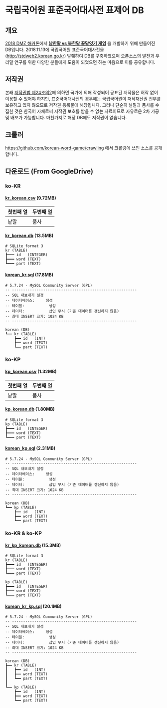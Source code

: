 # 국립국어원 표준국어대사전 표제어 DB

## 개요

[2018 DMZ 해커톤](https://dmzhackathon.org/dmz-hackathon-2018)에서 [**남한말 vs 북한말 끝말잇기 게임**](https://github.com/korean-word-game) 을 개발하기 위해 만들어진 DB입니다.
2018.11.13에 국립국어원 표준국어대사전을(http://stdweb2.korean.go.kr) 발췌하여 DB를 구축하였으며 오픈소스의 발전과 우리말 연구를 위한 다양한 분들에게 도움이 되었으면 하는 마음으로 이를 공유합니다.

## 저작권

본래 [저작권법 제24조의2](http://www.law.go.kr/%EB%B2%95%EB%A0%B9/%EC%A0%80%EC%9E%91%EA%B6%8C%EB%B2%95/%EC%A0%9C24%EC%A1%B0%EC%9D%982)에 의하면 국가에 의해 작성되어 공표된 저작물은 허락 없이 이용할 수 있어야 하지만, 표준국어대사전의 경우에는 국립국어원이 저작재산권 전부를 보유하고 있지 않으므로 저작권 등록물에 해당됩니다. 그러나 단순히 낱말과 품사를 수집한 것은 한국어 자체로써 저작권 보호를 받을 수 없는 자료이므로 자유로운 2차 가공 및 배포가 가능합니다. 마찬가지로 해당 DB에도 저작권이 없습니다.

## 크롤러
https://github.com/korean-word-game/crawling 에서 크롤링에 쓰인 소스를 공개합니다.

## 다운로드 (From GoogleDrive)

### ko-KR



#### [kr_korean.csv](https://drive.google.com/open?id=1PdzYubqcPKAIsHRtWZEFdQ1m4-fba6Oj) (9.72MB)

| 첫번째 열 | 두번째 열 |
| -------- | --------- |
| 낱말     | 품사      |



#### [kr_korean.db](https://drive.google.com/open?id=1mb9qpk4yRvkMICQ9bO21ocI1S7B2tWD4) (13.5MB)
```
# SQLite format 3
kr (TABLE)
┣━━━ id   (INTEGER)
┣━━━ word (TEXT)
┗━━━ part (TEXT)
```



#### [korean_kr.sql](https://drive.google.com/open?id=1fQqX_AYc1Mo_oaVHtIDnXDRhjI2Plk97) (17.8MB)
```
# 5.7.24 - MySQL Community Server (GPL)
-- --------------------------------------------------------
-- SQL 내보내기 설정
-- 데이터베이스:     생성
-- 테이블:           생성
-- 데이터:           삽입 무시 (기존 데이터를 갱신하지 않음)
-- 최대 INSERT 크기: 1024 KB
-- --------------------------------------------------------

korean (DB)
┗━━ kr (TABLE)
    ┣━━ id   (INT)
    ┣━━ word (TEXT)
    ┗━━ part (TEXT)
```

### ko-KP

#### [kp_korean.csv](https://drive.google.com/open?id=1OC7CYnEVV_PMmYJHlvfChFvdyLZbZ3zr) (1.32MB)

| 첫번째 열 | 두번째 열 |
| -------- | --------- |
| 낱말     | 품사      |



#### [kp_korean.db](https://drive.google.com/open?id=1H6Fb8frFvOC2-96prcFoAi3dZWJstOoD) (1.80MB)
```
# SQLite format 3
kp (TABLE)
┣━━━ id   (INTEGER)
┣━━━ word (TEXT)
┗━━━ part (TEXT)
```



#### [korean_kp.sql](https://drive.google.com/open?id=1AF1VimW41GhPn5jDEBdkk2SAaAufultt) (2.31MB)
```
# 5.7.24 - MySQL Community Server (GPL)
-- --------------------------------------------------------
-- SQL 내보내기 설정
-- 데이터베이스:     생성
-- 테이블:           생성
-- 데이터:           삽입 무시 (기존 데이터를 갱신하지 않음)
-- 최대 INSERT 크기: 1024 KB
-- --------------------------------------------------------

korean (DB)
┗━━ kp (TABLE)
    ┣━━ id   (INT)
    ┣━━ word (TEXT)
    ┗━━ part (TEXT)
```

### ko-KR & ko-KP

#### [kr_kp_korean.db](https://drive.google.com/open?id=1AQ3wwMGTmhR32p3k9V_RNw1JME__MaHM) (15.3MB)
```
# SQLite format 3
kr (TABLE)
┣━━━ id   (INTEGER)
┣━━━ word (TEXT)
┗━━━ part (TEXT)

kp (TABLE)
┣━━━ id   (INTEGER)
┣━━━ word (TEXT)
┗━━━ part (TEXT)
```



#### [korean_kr_kp.sql](https://drive.google.com/open?id=1e4JMfAub-VKXx4vKMcDMzqbdUL8gdHeC) (20.1MB)
```
# 5.7.24 - MySQL Community Server (GPL)
-- --------------------------------------------------------
-- SQL 내보내기 설정
-- 데이터베이스:     생성
-- 테이블:           생성
-- 데이터:           삽입 무시 (기존 데이터를 갱신하지 않음)
-- 최대 INSERT 크기: 1024 KB
-- --------------------------------------------------------

korean (DB)
┣━━ kr (TABLE)
┃   ┣━━ id   (INT)
┃   ┣━━ word (TEXT)
┃   ┗━━ part (TEXT)
┃
┗━━ kp (TABLE)
    ┣━━ id   (INT)
    ┣━━ word (TEXT)
    ┗━━ part (TEXT)
```

